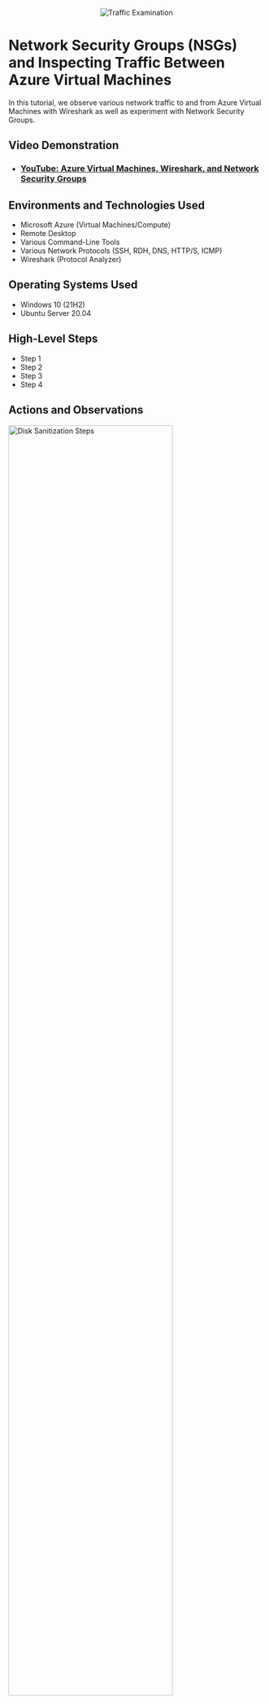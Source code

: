 <p align="center">
<img src="https://i.imgur.com/Ua7udoS.png" alt="Traffic Examination"/>
</p>

<h1>Network Security Groups (NSGs) and Inspecting Traffic Between Azure Virtual Machines</h1>
In this tutorial, we observe various network traffic to and from Azure Virtual Machines with Wireshark as well as experiment with Network Security Groups. <br />


<h2>Video Demonstration</h2>

- ### [YouTube: Azure Virtual Machines, Wireshark, and Network Security Groups](https://www.youtube.com)

<h2>Environments and Technologies Used</h2>

- Microsoft Azure (Virtual Machines/Compute)
- Remote Desktop
- Various Command-Line Tools
- Various Network Protocols (SSH, RDH, DNS, HTTP/S, ICMP)
- Wireshark (Protocol Analyzer)

<h2>Operating Systems Used </h2>

- Windows 10 (21H2)
- Ubuntu Server 20.04

<h2>High-Level Steps</h2>

- Step 1
- Step 2
- Step 3
- Step 4

<h2>Actions and Observations</h2>

<p>
<img src="https://i.imgur.com/JsBQeIT.png" height="80%" width="80%" alt="Disk Sanitization Steps"/>
</p>
<p>
After setting up both my virtual Windows 10 & Ubuntu (Linux) machines, I installed Wireshark, a traffic protocol analyzer on my virtual Windows 10 machine. Here you can see internet traffic being sent back and forth randomly in the background.
</p>
<br/>

<p>
<img src="https://i.imgur.com/RsUFpEY.png" height="80%" width="80%" alt="Disk Sanitization Steps"/>
</p>
<p>
Here i entered a filter for ICMP (Internet Control Message Protocol). As you can see there is no ICMP traffic at this time.
</p>
<br />

<p>
<img src="https://i.imgur.com/DsWKXaa.png" height="80%" width="80%" alt="Disk Sanitization Steps"/>
</p>
<p>
Here i sent a ping request to the virtual Linux computer and now we have ICMP traffic.
</p>
<br />

<p>
<img src="https://i.imgur.com/dBewNHb.png" height="80%" width="80%" alt="Disk Sanitization Steps"/>
</p>
<p>
Now i sent a ping request to www.google.com and voila! more ICMP traffic..
</p>
<br />

<p>
<img src="https://i.imgur.com/dDasgHZ.png" height="80%" width="80%" alt="Disk Sanitization Steps"/>
</p>
<p>
Here i am denying inbound ICMP traffic to the Linux computer. Let's see what happens when the Windows computer tries to ping it.
</p>
<br />

<p>
<img src="https://i.imgur.com/yeq72io.png" height="80%" width="80%" alt="Disk Sanitization Steps"/>
</p>
<p>
As you can see, ICMP trafic has been rejected by the Linux computer.
</p>
<br />

<p>
<img src="https://i.imgur.com/4QeaiMA.png" height="80%" width="80%" alt="Disk Sanitization Steps"/>
</p>
<p>
Here i decided to filter SSH traffic in Wireshark so i logged into the Linux computer from the Windows computer via Powershell. Once i was able to login you can see the SSH traffic in Wireshark.
</p>
<br />
